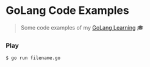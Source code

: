 # GoLang Code Examples

> Some code examples of my [GoLang Learning](https://miek.nl/go/learninggo.html) :mortar_board:

### Play

```sh
$ go run filename.go
```

